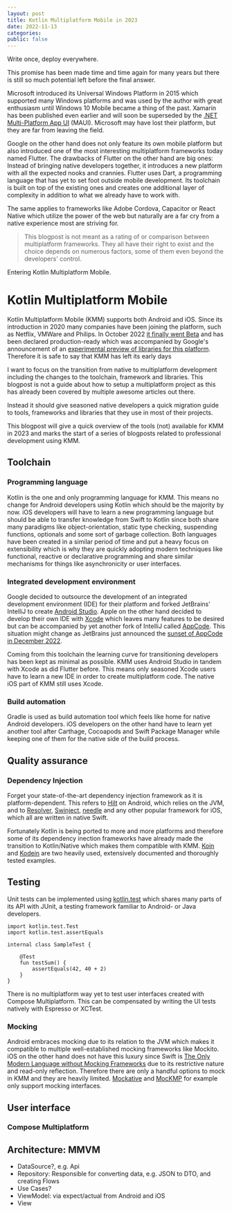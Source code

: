 ```yaml
---
layout: post
title: Kotlin Multiplatform Mobile in 2023
date: 2022-11-13
categories:
public: false
---
```


Write once, deploy everywhere. 

This promise has been made time and time again for many years but there is still so much potential left before the final answer.

Microsoft introduced its Universal Windows Platform in 2015 which supported many Windows platforms and was used by the author with great enthusiasm until Windows 10 Mobile became a thing of the past. Xamarin has been published even earlier and will soon be superseded by the [.NET Multi-Platform App UI](https://learn.microsoft.com/de-de/dotnet/maui) (MAUI). Microsoft may have lost their platform, but they are far from leaving the field. 

Google on the other hand does not only feature its own mobile platform but also introduced one of the most interesting multiplatform frameworks today named Flutter. The drawbacks of Flutter on the other hand are big ones: Instead of bringing native developers together, it introduces a new platform with all the expected nooks and crannies. Flutter uses Dart, a programming language that has yet to set foot outside mobile development. Its toolchain is built on top of the existing ones and creates one additional layer of complexity in addition to what we already have to work with.

The same applies to frameworks like Adobe Cordova, Capacitor or React Native which utilize the power of the web but naturally are a far cry from a native experience most are striving for.

> This blogpost is not meant as a rating of or comparison between multiplatform frameworks. They all have their right to exist and the choice depends on numerous factors, some of them even beyond the developers' control.

Entering Kotlin Multiplatform Mobile.

# Kotlin Multiplatform Mobile

Kotlin Multiplatform Mobile (KMM) supports both Android and iOS. Since its introduction in 2020 many companies have been joining the platform, such as Netflix, VMWare and Philips. In October 2022 [it finally went Beta](https://blog.jetbrains.com/kotlin/2022/10/kmm-beta) and has been declared production-ready which was accompanied by Google's announcement of an [experimental preview of libraries for this platform](https://android-developers.googleblog.com/2022/10/announcing-experimental-preview-of-jetpack-multiplatform-libraries.html). Therefore it is safe to say that KMM has left its early days 

I want to focus on the transition from native to multiplatform development including the changes to the toolchain, framework and libraries. This blogpost is not a guide about how to setup a multiplatform project as this has already been covered by multiple awesome articles out there.

Instead it should give seasoned native developers a quick migration guide to tools, frameworks and libraries that they use in most of their projects.

This blogpost will give a quick overview of the tools (not) available for KMM in 2023 and marks the start of a series of blogposts related to professional development using KMM.

## Toolchain

### Programming language

Kotlin is the one and only programming language for KMM. This means no change for Android developers using Kotlin which should be the majority by now. iOS developers will have to learn a new programming language but should be able to transfer knowledge from Swift to Kotlin since both share many paradigms like object-orientation, static type checking, suspending functions, optionals and some sort of garbage collection. Both languages have been created in a similar period of time and put a heavy focus on extensibility which is why they are quickly adopting modern techniques like functional, reactive or declarative programming and share similar mechanisms for things like asynchronicity or user interfaces.

### Integrated development environment

Google decided to outsource the development of an integrated development environment (IDE) for their platform and forked JetBrains' IntelliJ to create [Android Studio](https://developer.android.com/studio). Apple on the other hand decided to develop their own IDE with [Xcode](https://developer.apple.com/xcode) which leaves many features to be desired but can be accompanied by yet another fork of IntelliJ called [AppCode](https://www.jetbrains.com/de-de/objc). This situation might change as JetBrains just announced the [sunset of AppCode in December 2022](https://blog.jetbrains.com/appcode/2022/12/appcode-2022-3-release-and-end-of-sales-and-support).

Coming from this toolchain the learning curve for transitioning developers has been kept as minimal as possible. KMM uses Android Studio in tandem with Xcode as did Flutter before. This means only seasoned Xcode users have to learn a new IDE in order to create multiplatform code. The native iOS part of KMM still uses Xcode.

### Build automation

Gradle is used as build automation tool which feels like home for native Android developers. iOS developers on the other hand have to learn yet another tool after Carthage, Cocoapods and Swift Package Manager while keeping one of them for the native side of the build process.

## Quality assurance

### Dependency Injection

Forget your state-of-the-art dependency injection framework as it is platform-dependent. This refers to [Hilt](https://developer.android.com/training/dependency-injection/hilt-android) on Android, which relies on the JVM, and to [Resolver](https://github.com/hmlongco/Resolver), [Swinject](https://github.com/Swinject/Swinject), [needle](https://github.com/uber/needle) and any other popular framework for iOS, which all are written in native Swift.

Fortunately Kotlin is being ported to more and more platforms and therefore some of its dependency inection frameworks have already made the transition to Kotlin/Native which makes them compatible with KMM. [Koin](https://insert-koin.io) and [Kodein](https://kodein.net/oss.html) are two heavily used, extensively documented and thoroughly tested examples.

## Testing

Unit tests can be implemented using [kotlin.test](https://kotlinlang.org/api/latest/kotlin.test) which shares many parts of its API with JUnit, a testing framework familiar to Android- or Java developers. 

```
import kotlin.test.Test
import kotlin.test.assertEquals

internal class SampleTest {

    @Test
    fun testSum() {
        assertEquals(42, 40 + 2)
    }
}
```

There is no multiplatform way yet to test user interfaces created with Compose Multiplatform. This can be compensated by writing the UI tests natively with Espresso or XCTest.

### Mocking

Android embraces mocking due to its relation to the JVM which makes it compatible to multiple well-established mocking frameworks like Mockito. iOS on the other hand does not have this luxury since Swift is [The Only Modern Language without Mocking Frameworks](https://blog.pragmaticengineer.com/swift-the-only-modern-language-with-no-mocking-framework) due to its restrictive nature and read-only reflection. Therefore there are only a handful options to mock in KMM and they are heavily limited. [Mockative](https://github.com/mockative/mockative) and [MocKMP](https://github.com/kosi-libs/MocKMP) for example only support mocking interfaces.

## User interface

### Compose Multiplatform



## Architecture: MMVM

- DataSource?, e.g. Api
- Repository: Responsible for converting data, e.g. JSON to DTO, and creating Flows
- Use Cases?
- ViewModel: via expect/actual from Android and iOS
- View